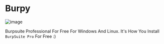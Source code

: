 # Burpy
![image](https://github.com/sudosuraz/Burpy/assets/81553118/5fabe318-0a96-4696-beb9-e5e4ea82513a)

Burpsuite Professional For Free For Windows And Linux. 
It's How You Install `BurpSuite Pro` For Free :)
